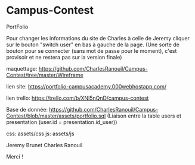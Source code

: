 # Campus-Contest
PortFolio

Pour changer les informations du site de Charles à celle de Jeremy cliquer sur le bouton "switch user" en bas à gauche de la page.
(Une sorte de bouton pour se connecter (sans mot de passe pour le moment), c'est provisoir et ne restera pas sur la version finale)

maquettage: https://github.com/CharlesRanouil/Campus-Contest/tree/master/Wireframe

lien site: https://portfolio-campusacademy.000webhostapp.com/

lien trello: https://trello.com/b/XNI5nQnD/campus-contest

Base de donnée: https://github.com/CharlesRanouil/Campus-Contest/blob/master/assets/portfolio.sql
(Liaison entre la table users et presentation (user.id = presentation.id_user))

css: assets/css
js: assets/js


Jeremy Brunet
Charles Ranouil

Merci !

